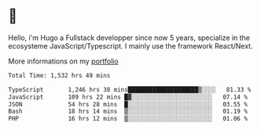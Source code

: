 # 👋 

Hello, i'm Hugo a Fullstack developper since now 5 years, specialize in the ecosysteme JavaScript/Typescript. I mainly use the framework React/Next.

More informations on my [portfolio](https://hcampos.fr)

<!--START_SECTION:waka-->

```txt
Total Time: 1,532 hrs 49 mins

TypeScript       1,246 hrs 38 mins████████████████████▒░░░░   81.33 %
JavaScript       109 hrs 22 mins █▓░░░░░░░░░░░░░░░░░░░░░░░   07.14 %
JSON             54 hrs 28 mins  █░░░░░░░░░░░░░░░░░░░░░░░░   03.55 %
Bash             18 hrs 14 mins  ▒░░░░░░░░░░░░░░░░░░░░░░░░   01.19 %
PHP              16 hrs 12 mins  ▒░░░░░░░░░░░░░░░░░░░░░░░░   01.06 %
```

<!--END_SECTION:waka-->
